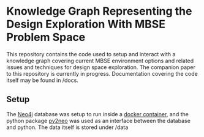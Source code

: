 # Knowledge Graph Representing the Design Exploration With MBSE Problem Space
This repository contains the code used to setup and interact with a knowledge graph covering current MBSE environment options and related issues and techniques for design space exploration. The companion paper to this repository is currently in progress. Documentation covering the code itself may be found in /docs.

## Setup
The [Neo4j](https://neo4j.com/) database was setup to run inside a [docker container](https://neo4j.com/docs/operations-manual/current/docker/), and the python package [py2neo](https://py2neo.org/2021.1/) was used as an interface between the database and python. The data itself is stored under /data

